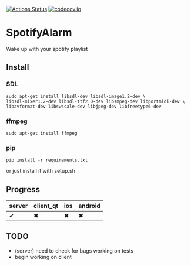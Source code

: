[![Actions Status](https://github.com/Pechenuca/SpotifyAlarm/workflows/PythonTests/badge.svg)](https://github.com/Pechenuca/SpotifyAlarm/actions)
[![codecov.io](https://codecov.io/github/Pechenuca/SpotifyAlarm/coverage.svg?branch=master)](https://codecov.io/github/Pechenuca/SpotifyAlarm?branch=master)

# SpotifyAlarm

Wake up with your spotify playlist 

## Install

### SDL
```
sudo apt-get install libsdl-dev libsdl-image1.2-dev \
libsdl-mixer1.2-dev libsdl-ttf2.0-dev libsmpeg-dev libportmidi-dev \
libavformat-dev libswscale-dev libjpeg-dev libfreetype6-dev
```

### ffmpeg
```
sudo apt-get install ffmpeg
```

### pip 
```
pip install -r requirements.txt
```

or just install it with setup.sh

## Progress
| server        | client_qt     | ios     |     android |
| ------------- | ------------- | ------------- |  ------------- |
|  ✔  | ✖  | ✖  | ✖  |

## TODO

 + (server) need to check for bugs working on tests 
 + begin working on client

